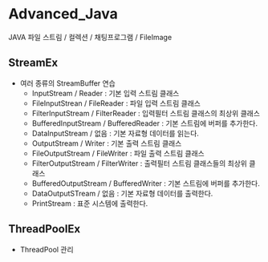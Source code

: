 # Advanced_Java
JAVA 파일 스트림  / 컬렉션 / 채팅프로그램  / FileImage


## StreamEx 
- 여러 종류의 StreamBuffer 연습
  - InputStream / Reader : 기본 입력 스트림 클래스
  - FileInputStrean / FileReader : 파일 입력 스트림 클래스
  - FilterInputStream / FilterReader : 입력필터 스트림 클래스의 최상위 클래스
  - BufferedInputStream / BufferedReader : 기본 스트림에 버퍼를 추가한다.
  - DataInputStream / 없음 : 기본 자료형 데이터를 읽는다. 
  - OutputStream / Writer : 기본 출력 스트림 클래스
  - FileOutputStream / FileWriter : 파일 출력 스트림 클래스
  - FilterOutputStream / FilterWriter : 출력필터 스트림 클래스들의 최상위 클래스
  - BufferedOutputStream / BufferedWriter : 기본 스트림에 버퍼를 추가한다.
  - DataOutputSTream / 없음 : 기본 자료형 데이터를 출력한다.
  - PrintStream : 표준 시스템에 출력한다.
  
## ThreadPoolEx
- ThreadPool 관리 
